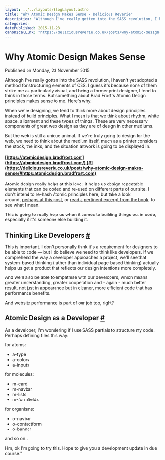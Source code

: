```yaml
---
layout: ../../layouts/BlogLayout.astro
title: "Why Atomic Design Makes Sense - Delicious Reverie"
description: "Although I've really gotten into the SASS revolution, I haven't yet adopted a method for structuring elements of CSS. I guess it's because none of them strike me as particularly visual, and being a former print designer, I tend to think in those terms. But something about Brad Frost's Atomic Design principles makes sense to me. Here's why."
categories:
datePublished: 2015-11-23
canonicalLink: "https://deliciousreverie.co.uk/posts/why-atomic-design-makes-sense/
---
```

# Why Atomic Design Makes Sense

Published on Monday, 23 November 2015

Although I've really gotten into the SASS revolution, I haven't yet adopted a method for structuring elements of CSS. I guess it's because none of them strike me as particularly visual, and being a former print designer, I tend to think in those terms. But something about Brad Frost's Atomic Design principles makes sense to me. Here's why.

When we're designing, we tend to think more about design principles instead of build principles. What I mean is that we think about rhythm, white space, alignment and these types of things. These are very necessary components of great web design as they are of design in other mediums.

But the web is still a unique animal. If we're truly going to design for the web, we need to think about the medium itself, much as a printer considers the stock, the inks, and the situation artwork is going to be displayed in.

#### [https://atomicdesign.bradfrost.com](https://atomicdesign.bradfrost.com/) [#](https://deliciousreverie.co.uk/posts/why-atomic-design-makes-sense/#https:atomicdesign.bradfrost.com)

Atomic design really helps at this level: it helps us design repeatable elements that can be coded and re-used on different parts of our site. I don't intend to re-hash Atomic principles here, but take a look around, [perhaps at this post](https://blog.invisionapp.com/atomic-design-principles/), or [read a pertinent excerpt from the book](https://atomicdesign.bradfrost.com/chapter-2/#atomic-design-is-for-user-interfaces), to see what I mean.

This is going to really help us when it comes to building things out in code, especially if it's someone else building it.

## Thinking Like Developers [#](https://deliciousreverie.co.uk/posts/why-atomic-design-makes-sense/#thinking-like-developers)

This is important. I don't personally think it's a requirement for designers to be able to code — but I do believe we need to think like developers. If we comprehend the way a developer approaches a project, we'll see that system-based thinking (rather than individual page-based thinking) actually helps us get a product that reflects our design intentions more completely.

And we'll also be able to empathise with our developers, which means greater understanding, greater cooperation and - again - much better result, not just in appearance but in cleaner, more efficient code that has performance benefits.

And website performance is part of our job too, right?

## Atomic Design as a Developer [#](https://deliciousreverie.co.uk/posts/why-atomic-design-makes-sense/#atomic-design-as-a-developer)

As a developer, I'm wondering if I use SASS partials to structure my code. Perhaps defining files this way:

for atoms:

-   a-type
-   a-colors
-   a-inputs

for molecules:

-   m-card
-   m-navbar
-   m-lists
-   m-formfields

for organisms:

-   o-navbar
-   o-contactform
-   o-banner

and so on..

Hm, ok I'm going to try this. Hope to give you a development update in due course."